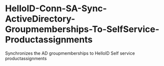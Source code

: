 # HelloID-Conn-SA-Sync-ActiveDirectory-Groupmemberships-To-SelfService-Productassignments
Synchronizes the AD groupmemberships to HelloID Self service productassignments
